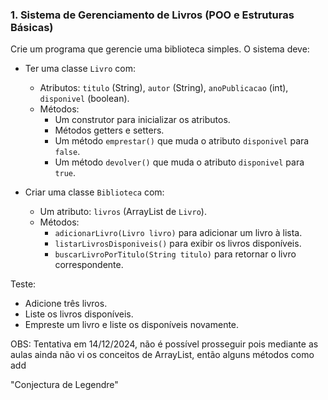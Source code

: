 ### **1. Sistema de Gerenciamento de Livros (POO e Estruturas Básicas)**

Crie um programa que gerencie uma biblioteca simples. O sistema deve:

- Ter uma classe `Livro` com:
    
    - Atributos: `titulo` (String), `autor` (String), `anoPublicacao` (int), `disponivel` (boolean).
    - Métodos:
        - Um construtor para inicializar os atributos.
        - Métodos getters e setters.
        - Um método `emprestar()` que muda o atributo `disponivel` para `false`.
        - Um método `devolver()` que muda o atributo `disponivel` para `true`.
- Criar uma classe `Biblioteca` com:
    
    - Um atributo: `livros` (ArrayList de `Livro`).
    - Métodos:
        - `adicionarLivro(Livro livro)` para adicionar um livro à lista.
        - `listarLivrosDisponiveis()` para exibir os livros disponíveis.
        - `buscarLivroPorTitulo(String titulo)` para retornar o livro correspondente.

Teste:

- Adicione três livros.
- Liste os livros disponíveis.
- Empreste um livro e liste os disponíveis novamente.

OBS: Tentativa em 14/12/2024, não é possível prosseguir pois mediante as aulas ainda não vi os conceitos de ArrayList, então alguns métodos como add

"Conjectura de Legendre"